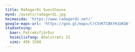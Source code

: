 ```yaml
---
title: Ráðagerði Guesthouse
mynd: /assets/radagerdi.jpg
heimasida: 'https://www.radagerdi.net/'
google-maps-url: 'https://goo.gl/maps/CrC5VKTCBkYH1bKQ6'
stadsetning:
  baer: Patreksfjörður
  heimilisfang: Aðalstræti 31
  simi: 456 1560
---
```


